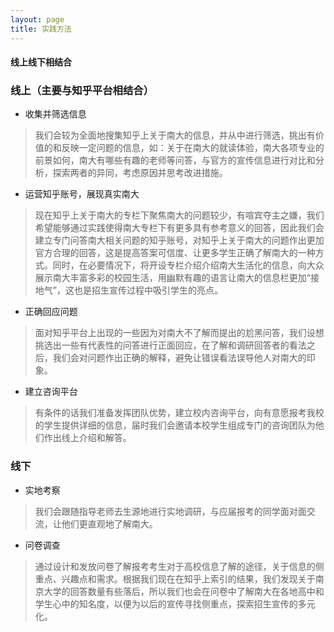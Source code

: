 ```yaml
---
layout: page
title: 实践方法
---
```

#### 线上线下相结合
### 线上（主要与知乎平台相结合）
- 收集并筛选信息
>我们会较为全面地搜集知乎上关于南大的信息，并从中进行筛选，挑出有价值的和反映一定问题的信息，如：关于在南大的就读体验，南大各项专业的前景如何，南大有哪些有趣的老师等问答，与官方的宣传信息进行对比和分析，探索两者的异同，考虑原因并思考改进措施。

- 运营知乎账号，展现真实南大 
>现在知乎上关于南大的专栏下聚焦南大的问题较少，有喧宾夺主之嫌，我们希望能够通过实践使得南大专栏下有更多具有参考意义的回答，因此我们会建立专门问答南大相关问题的知乎账号，对知乎上关于南大的问题作出更加官方合理的回答，这是提高答案可信度、让更多学生正确了解南大的一种方式。同时，在必要情况下，将开设专栏介绍介绍南大生活化的信息，向大众展示南大丰富多彩的校园生活，用幽默有趣的语言让南大的信息栏更加“接地气”，这也是招生宣传过程中吸引学生的亮点。

- 正确回应问题
>面对知乎平台上出现的一些因为对南大不了解而提出的尬黑问答，我们设想挑选出一些有代表性的问答进行正面回应，在了解和调研回答者的看法之后，我们会对问题作出正确的解释，避免让错误看法误导他人对南大的印象。

- 建立咨询平台
>有条件的话我们准备发挥团队优势，建立校内咨询平台，向有意愿报考我校的学生提供详细的信息，届时我们会邀请本校学生组成专门的咨询团队为他们作出线上介绍和解答。 

### 线下 
- 实地考察
>我们会跟随指导老师去生源地进行实地调研，与应届报考的同学面对面交流，让他们更直观地了解南大。 

- 问卷调查
>通过设计和发放问卷了解报考考生对于高校信息了解的途径，关于信息的侧重点、兴趣点和需求。根据我们现在在知乎上索引的结果，我们发现关于南京大学的回答数量有些落后，所以我们也会在问卷中了解南大在各地高中和学生心中的知名度，以便为以后的宣传寻找侧重点，探索招生宣传的多元化。 

